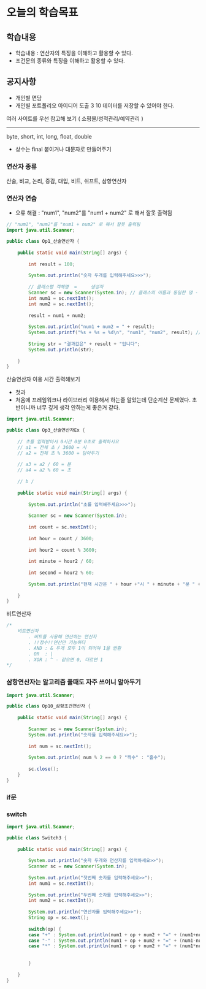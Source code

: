 # 오늘의 학습목표

## 학습내용
- 학습내용 : 연산자의 특징을 이해하고 활용할 수 있다.
- 조건문의 종류와 특징을 이해하고 활용할 수 있다.

## 공지사항
- 개인별 면담
- 개인별 포트폴리오 아이디어 도출 3 10
데이터를 저장할 수 있어야 한다.

여러 사이트를 우선 참고해 보기 ( 쇼핑몰/성적관리/예약관리 )

------------------------------------------------------------------------------------------------------------------------------
byte, short, int, long, float, double

- 상수는 final 붙이거나 대문자로 만들어주기

### 연산자 종류

산술, 비교, 논리, 증감, 대입, 비트, 쉬프트, 삼항연산자


### 연산자 연습
- 오류 해결 :  "num1", "num2"를 "num1 + num2" 로 해서 잘못 출력됨
```java
// "num1", "num2"를 "num1 + num2" 로 해서 잘못 출력됨
import java.util.Scanner;

public class Op1_산술연산자 {
	
	public static void main(String[] args) {
		
		int result = 100;
		
		System.out.println("숫자 두개를 입력해주세요>>>");
		
		// 클래스명 객체명  =     생성자
		Scanner sc = new Scanner(System.in); // 클래스의 이름과 동일한 명 - 생성자 메서드
		int num1 = sc.nextInt();
		int num2 = sc.nextInt();
		
		result = num1 + num2;
		
		System.out.println("num1 + num2 = " + result);
		System.out.printf("%s + %s = %d\n", "num1", "num2", result); // \n 행 나누기
		
		String str = "결과값은" + result + "입니다";
		System.out.println(str);
		
	}
}
```

산술연산자 이용 시간 출력해보기
- 첫과
- 처음에 프레임워크나 라이브러리 이용해서 하는줄 알았는데 단순계산 문제였다. 초반이니까 너무 깊게 생각 안하는게 좋은거 같다.
```java
import java.util.Scanner;

public class Op3_산술연산자Ex {
	
	// 초를 입력받아서 0시간 0분 0초로 출력하시오
	// a1 = 전체 초 / 3600 = 시
	// a2 = 전체 초 % 3600 = 담아두기
	
	// a3 = a2 / 60 = 분
	// a4 = a2 % 60 = 초
	
	// b / 
	
	public static void main(String[] args) {
		
		System.out.println("초를 입력해주세요>>>");
		
		Scanner sc = new Scanner(System.in);
		
		int count = sc.nextInt();
		
		int hour = count / 3600;
		
		int hour2 = count % 3600;
		
		int minute = hour2 / 60;
		
		int second = hour2 % 60;
		
		System.out.println("현재 시간은 " + hour +"시 " + minute + "분 " + second + "초  입니다.");
		
	}
}
```

비트연산자

```java
/*
	비트연산자
		. 비트를 사용해 연산하는 연산자
		. !!정수!!연산만 가능하다
		. AND : & 두개 모두 1이 되어야 1을 반환
		. OR  : |
		. XOR : ^ - 같으면 0, 다르면 1
*/
```

### 삼항연산자는 알고리즘 풀때도 자주 쓰이니 알아두기
```java
import java.util.Scanner;

public class Op10_삼항조건연산자 {
	
	public static void main(String[] args) {
		
		Scanner sc = new Scanner(System.in);
		System.out.println("숫자를 입력해주세요>>");
		
		int num = sc.nextInt();
		
		System.out.println( num % 2 == 0 ? "짝수" : "홀수");
		
		sc.close();
	}
}
```

### if문

### switch
```java
import java.util.Scanner;

public class Switch3 {
	
	public static void main(String[] args) {
		
		System.out.println("숫자 두개와 연산자를 입력하세요>>");
		Scanner sc = new Scanner(System.in);
		
		System.out.println("첫번째 숫자를 입력해주세요>>");
		int num1 = sc.nextInt();
		
		System.out.println("두번째 숫자를 입력해주세요>>");
		int num2 = sc.nextInt();
		
		System.out.println("연산자를 입력해주세요>>");
		String op = sc.next();
		
		switch(op) {
		case "+" : System.out.println(num1 + op + num2 + "=" + (num1+num2)); break;
		case "-" : System.out.println(num1 + op + num2 + "=" + (num1-num2)); break;
		case "*" : System.out.println(num1 + op + num2 + "=" + (num1*num2)); break;
		
		
		}
		
	}
}
```

